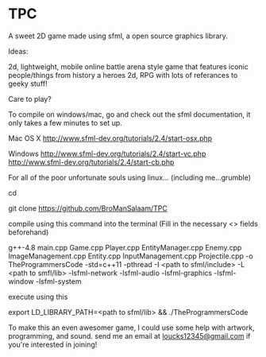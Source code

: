 # TPC
A sweet 2D game made using sfml, a open source graphics library.

Ideas:

2d, lightweight, mobile online battle arena style game that features iconic people/things from history a heroes
2d, RPG with lots of referances to geeky stuff! 

Care to play?

To compile on windows/mac, go and check out the sfml documentation, it only takes a few minutes to set up.

Mac OS X
http://www.sfml-dev.org/tutorials/2.4/start-osx.php

Windows 
http://www.sfml-dev.org/tutorials/2.4/start-vc.php
http://www.sfml-dev.org/tutorials/2.4/start-cb.php

For all of the poor unfortunate souls using linux... (including me...grumble)

cd <your preferred install location>

git clone https://github.com/BroManSalaam/TPC

compile using this command into the terminal (Fill in the necessary <> fields beforehand)

g++-4.8 main.cpp Game.cpp Player.cpp EntityManager.cpp Enemy.cpp ImageManagement.cpp Entity.cpp InputManagement.cpp Projectile.cpp -o TheProgrammersCode -std=c++11 -pthread -I <path to sfml/include> -L <path to smfl/lib> -lsfml-network -lsfml-audio -lsfml-graphics -lsfml-window -lsfml-system

execute using this 

export LD_LIBRARY_PATH=<path to sfml/lib> && ./TheProgrammersCode 

To make this an even awesomer game, I could use some help with artwork, programming, and sound.
send me an email at loucks12345@gmail.com if you're interested in joining!
